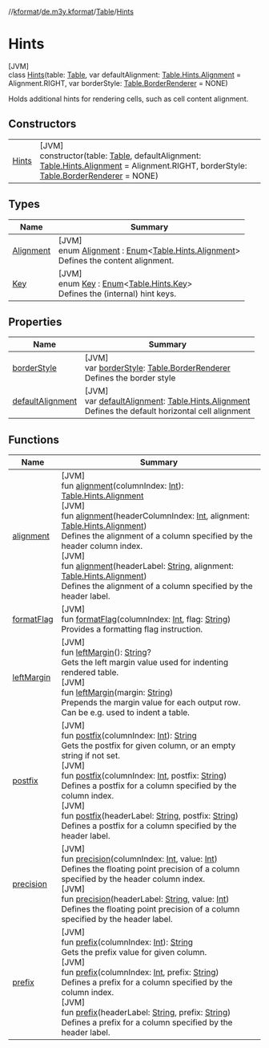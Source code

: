 //[kformat](../../../../index.md)/[de.m3y.kformat](../../index.md)/[Table](../index.md)/[Hints](index.md)

# Hints

[JVM]\
class [Hints](index.md)(table: [Table](../index.md), var defaultAlignment: [Table.Hints.Alignment](-alignment/index.md) = Alignment.RIGHT, var borderStyle: [Table.BorderRenderer](../-border-renderer/index.md) = NONE)

Holds additional hints for rendering cells, such as cell content alignment.

## Constructors

| | |
|---|---|
| [Hints](-hints.md) | [JVM]<br>constructor(table: [Table](../index.md), defaultAlignment: [Table.Hints.Alignment](-alignment/index.md) = Alignment.RIGHT, borderStyle: [Table.BorderRenderer](../-border-renderer/index.md) = NONE) |

## Types

| Name | Summary |
|---|---|
| [Alignment](-alignment/index.md) | [JVM]<br>enum [Alignment](-alignment/index.md) : [Enum](https://kotlinlang.org/api/latest/jvm/stdlib/kotlin/-enum/index.html)&lt;[Table.Hints.Alignment](-alignment/index.md)&gt; <br>Defines the content alignment. |
| [Key](-key/index.md) | [JVM]<br>enum [Key](-key/index.md) : [Enum](https://kotlinlang.org/api/latest/jvm/stdlib/kotlin/-enum/index.html)&lt;[Table.Hints.Key](-key/index.md)&gt; <br>Defines the (internal) hint keys. |

## Properties

| Name | Summary |
|---|---|
| [borderStyle](border-style.md) | [JVM]<br>var [borderStyle](border-style.md): [Table.BorderRenderer](../-border-renderer/index.md)<br>Defines the border style |
| [defaultAlignment](default-alignment.md) | [JVM]<br>var [defaultAlignment](default-alignment.md): [Table.Hints.Alignment](-alignment/index.md)<br>Defines the default horizontal cell alignment |

## Functions

| Name | Summary |
|---|---|
| [alignment](alignment.md) | [JVM]<br>fun [alignment](alignment.md)(columnIndex: [Int](https://kotlinlang.org/api/latest/jvm/stdlib/kotlin/-int/index.html)): [Table.Hints.Alignment](-alignment/index.md)<br>[JVM]<br>fun [alignment](alignment.md)(headerColumnIndex: [Int](https://kotlinlang.org/api/latest/jvm/stdlib/kotlin/-int/index.html), alignment: [Table.Hints.Alignment](-alignment/index.md))<br>Defines the alignment of a column specified by the header column index.<br>[JVM]<br>fun [alignment](alignment.md)(headerLabel: [String](https://kotlinlang.org/api/latest/jvm/stdlib/kotlin/-string/index.html), alignment: [Table.Hints.Alignment](-alignment/index.md))<br>Defines the alignment of a column specified by the header label. |
| [formatFlag](format-flag.md) | [JVM]<br>fun [formatFlag](format-flag.md)(columnIndex: [Int](https://kotlinlang.org/api/latest/jvm/stdlib/kotlin/-int/index.html), flag: [String](https://kotlinlang.org/api/latest/jvm/stdlib/kotlin/-string/index.html))<br>Provides a formatting flag instruction. |
| [leftMargin](left-margin.md) | [JVM]<br>fun [leftMargin](left-margin.md)(): [String](https://kotlinlang.org/api/latest/jvm/stdlib/kotlin/-string/index.html)?<br>Gets the left margin value used for indenting rendered table.<br>[JVM]<br>fun [leftMargin](left-margin.md)(margin: [String](https://kotlinlang.org/api/latest/jvm/stdlib/kotlin/-string/index.html))<br>Prepends the margin value for each output row. Can be  e.g. used to indent a table. |
| [postfix](postfix.md) | [JVM]<br>fun [postfix](postfix.md)(columnIndex: [Int](https://kotlinlang.org/api/latest/jvm/stdlib/kotlin/-int/index.html)): [String](https://kotlinlang.org/api/latest/jvm/stdlib/kotlin/-string/index.html)<br>Gets the postfix for given column, or an empty string if not set.<br>[JVM]<br>fun [postfix](postfix.md)(columnIndex: [Int](https://kotlinlang.org/api/latest/jvm/stdlib/kotlin/-int/index.html), postfix: [String](https://kotlinlang.org/api/latest/jvm/stdlib/kotlin/-string/index.html))<br>Defines a postfix for a column specified by the column index.<br>[JVM]<br>fun [postfix](postfix.md)(headerLabel: [String](https://kotlinlang.org/api/latest/jvm/stdlib/kotlin/-string/index.html), postfix: [String](https://kotlinlang.org/api/latest/jvm/stdlib/kotlin/-string/index.html))<br>Defines a postfix for a column specified by the header label. |
| [precision](precision.md) | [JVM]<br>fun [precision](precision.md)(columnIndex: [Int](https://kotlinlang.org/api/latest/jvm/stdlib/kotlin/-int/index.html), value: [Int](https://kotlinlang.org/api/latest/jvm/stdlib/kotlin/-int/index.html))<br>Defines the floating point precision of a column specified by the header column index.<br>[JVM]<br>fun [precision](precision.md)(headerLabel: [String](https://kotlinlang.org/api/latest/jvm/stdlib/kotlin/-string/index.html), value: [Int](https://kotlinlang.org/api/latest/jvm/stdlib/kotlin/-int/index.html))<br>Defines the floating point precision of a column specified by the header label. |
| [prefix](prefix.md) | [JVM]<br>fun [prefix](prefix.md)(columnIndex: [Int](https://kotlinlang.org/api/latest/jvm/stdlib/kotlin/-int/index.html)): [String](https://kotlinlang.org/api/latest/jvm/stdlib/kotlin/-string/index.html)<br>Gets the prefix value for given column.<br>[JVM]<br>fun [prefix](prefix.md)(columnIndex: [Int](https://kotlinlang.org/api/latest/jvm/stdlib/kotlin/-int/index.html), prefix: [String](https://kotlinlang.org/api/latest/jvm/stdlib/kotlin/-string/index.html))<br>Defines a prefix for a column specified by the column index.<br>[JVM]<br>fun [prefix](prefix.md)(headerLabel: [String](https://kotlinlang.org/api/latest/jvm/stdlib/kotlin/-string/index.html), prefix: [String](https://kotlinlang.org/api/latest/jvm/stdlib/kotlin/-string/index.html))<br>Defines a prefix for a column specified by the header label. |
